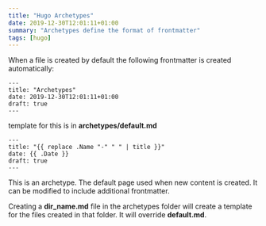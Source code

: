 ```yaml
---
title: "Hugo Archetypes"
date: 2019-12-30T12:01:11+01:00
summary: "Archetypes define the format of frontmatter"
tags: [hugo]
---
```


When a file is created by default the following frontmatter is created automatically:

```
---
title: "Archetypes"
date: 2019-12-30T12:01:11+01:00
draft: true
---
```

template for this is in **archetypes/default.md**

```
---
title: "{{ replace .Name "-" " " | title }}"
date: {{ .Date }}
draft: true
---
```

This is an archetype. The default page used when new content is created. It can be modified to include additional frontmatter.

Creating a **dir_name.md** file in the archetypes folder will create a template for the files created in that folder. It will override **default.md**.
